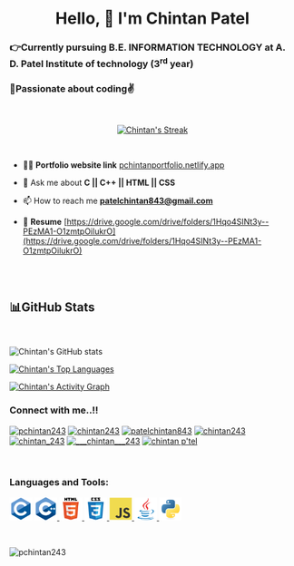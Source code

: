 <h1 align="center"> Hello, 👋 I'm Chintan Patel </h1>

### 👉Currently pursuing B.E. INFORMATION TECHNOLOGY at A. D. Patel Institute of technology (3<sup>rd</sup> year)

### 👀Passionate about coding✌</h3>

<br>

<p align="center">
    <a href="https://github.com/pchitan243/github-readme-streak-stats">
        <img title="streak stats" alt="Chintan's Streak" src="https://github-readme-streak-stats.herokuapp.com/?user=pchintan243&"                    alt="pchintan243&theme=black-ice&hide_border=true&stroke=0000&background=060A0CD0"/>
    </a>
  </p>
<br>

- 👨‍💻 **Portfolio website link** [pchintanportfolio.netlify.app](pchintanportfolio.netlify.app)

- 💬 Ask me about **C || C++ || HTML || CSS**

- 📫 How to reach me **patelchintan843@gmail.com**

- 📄 **Resume** [https://drive.google.com/drive/folders/1Hqo4SINt3y--PEzMA1-O1zmtpOilukrO](https://drive.google.com/drive/folders/1Hqo4SINt3y--PEzMA1-O1zmtpOilukrO)
<br>
<br>

## 📊GitHub Stats
<br/>

![Chintan's GitHub stats](https://github-readme-stats.vercel.app/api?username=pchintan243&show_icons=true&theme=highcontrast&hide_border=true)
<br>

<a href="https://github.com/pchintan243/github-readme-stats"><img alt="Chintan's Top Languages" src="https://github-readme-stats.vercel.app/api/top-langs/?username=pchintan243&langs_count=8&count_private=true&layout=compact&theme=react&hide_border=true&bg_color=0D1117" /></a>

<a href="https://github.com/pchintan243/github-readme-activity-graph"><img alt="Chintan's Activity Graph" src="https://activity-graph.herokuapp.com/graph?username=pchintan243&bg_color=0D1117&color=5BCDEC&line=5BCDEC&point=FFFFFF&hide_border=true" /></a>
<br/>

### Connect with me..!!
<p align="left">
<a href="https://linkedin.com/in/pchintan243" target="blank"><img align="center" src="https://raw.githubusercontent.com/rahuldkjain/github-profile-readme-generator/master/src/images/icons/Social/linked-in-alt.svg" alt="pchintan243" height="30" width="40" /></a>
<a href="https://www.leetcode.com/chintan243" target="blank"><img align="center" src="https://raw.githubusercontent.com/rahuldkjain/github-profile-readme-generator/master/src/images/icons/Social/leet-code.svg" alt="chintan243" height="30" width="40" /></a>
<a href="https://www.hackerrank.com/patelchintan843" target="blank"><img align="center" src="https://raw.githubusercontent.com/rahuldkjain/github-profile-readme-generator/master/src/images/icons/Social/hackerrank.svg" alt="patelchintan843" height="30" width="40" /></a>
<a href="https://www.codechef.com/users/chintan243" target="blank"><img align="center" src="https://avatars1.githubusercontent.com/u/11960354?s=460&v=4" alt="chintan243" height="30" width="40" /></a>
<a href="https://twitter.com/chintan_243" target="blank"><img align="center" src="https://raw.githubusercontent.com/rahuldkjain/github-profile-readme-generator/master/src/images/icons/Social/twitter.svg" alt="chintan_243" height="30" width="40" /></a>
<a href="https://instagram.com/___chintan___243" target="blank"><img align="center" src="https://raw.githubusercontent.com/rahuldkjain/github-profile-readme-generator/master/src/images/icons/Social/instagram.svg" alt="___chintan___243" height="30" width="40" /></a>
<a href="https://fb.com/chintan p'tel" target="blank"><img align="center" src="https://raw.githubusercontent.com/rahuldkjain/github-profile-readme-generator/master/src/images/icons/Social/facebook.svg" alt="chintan p'tel" height="30" width="40" /></a>
</p>
<br>

### Languages and Tools:
<p align="left">

<a href="https://www.cprogramming.com/" target="_blank" rel="noreferrer"> <img src="https://raw.githubusercontent.com/devicons/devicon/master/icons/c/c-original.svg" alt="c" width="40" height="40"/></a>
<a href="https://www.w3schools.com/cpp/" target="_blank" rel="noreferrer"> <img src="https://raw.githubusercontent.com/devicons/devicon/master/icons/cplusplus/cplusplus-original.svg" alt="cplusplus" width="40" height="40"/> </a>
<a href="https://www.w3.org/html/" target="_blank" rel="noreferrer"> <img src="https://raw.githubusercontent.com/devicons/devicon/master/icons/html5/html5-original-wordmark.svg" alt="html5" width="40" height="40"/> </a>
<a href="https://www.w3schools.com/css/" target="_blank" rel="noreferrer"> <img src="https://raw.githubusercontent.com/devicons/devicon/master/icons/css3/css3-original-wordmark.svg" alt="css3" width="40" height="40"/> </a>
<a href="https://developer.mozilla.org/en-US/docs/Web/JavaScript" target="_blank" rel="noreferrer"> <img src="https://raw.githubusercontent.com/devicons/devicon/master/icons/javascript/javascript-original.svg" alt="javascript" width="40" height="40"/> </a>
<a href="https://www.java.com" target="_blank" rel="noreferrer"> <img src="https://raw.githubusercontent.com/devicons/devicon/master/icons/java/java-original.svg" alt="java" width="40" height="40"/> </a>
<a href="https://www.python.org" target="_blank" rel="noreferrer"> <img src="https://raw.githubusercontent.com/devicons/devicon/master/icons/python/python-original.svg" alt="python" width="40" height="40"/> </a>
</p>
<br>

<p align="left"> <img src="https://komarev.com/ghpvc/?username=pchintan243&label=Profile%20views&color=0e75b6&style=flat" alt="pchintan243" /> </p>
